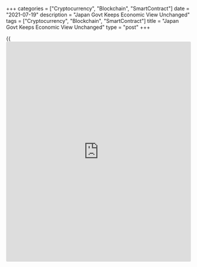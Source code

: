 +++
categories = ["Cryptocurrency", "Blockchain", "SmartContract"]
date = "2021-07-19"
description = "Japan Govt Keeps Economic View Unchanged"
tags = ["Cryptocurrency", "Blockchain", "SmartContract"]
title = "Japan Govt Keeps Economic View Unchanged"
type = "post"
+++

{{<iframe id="large-banner" src="https://www.bounty.group/#slide=28.0" width="100%" height="600" scrolling="no" style="border: 0px solid rgb(216, 221, 230); border-radius: 3px;">}}

Japan's government retained its economic assessment for the second
straight month in July, the Cabinet Office said in its monthly report,
released Monday.

The Japanese [economy][1] showed weakness in some components further,
although it remains in picking up in a severe situation due to the Novel
Coronavirus.

The government maintained its view on private consumption, [business][2]
investment and exports.

Meanwhile, the assessment about business conditions was raised this
month, saying conditions show movements of picking up, although some
severe aspects remain.

Last month, the government said firms' judgments on current business
conditions appear to be pausing for picking up, while some severe
aspects still remain.

In the near-term, the government expects the economy to show movements
of picking up, supported by the effects of the policies and improvement
in overseas economies.

For comments and feedback [contact](https://www.playgroundfx.com/contact/): editorial@rtt[news](https://www.letsplayfx.com/blog/forex-news-website/).com

[Economic News][1]

 **What parts of the world are seeing the best (and worst) economic
performances lately? Click[here][3] to check out our [Econ Scorecard][3]
and find out! See up-to-the-moment [ranking](https://www.playgroundfx.com/blog/crypto-exchange-ranking/)s for the best and worst
performers in [GDP][3], [unemployment rate][4], [inflation][5] and much
more.**

   1. www.rtt[news](https://www.letsplayfx.com/blog/forex-news-website/).com/Content/EconomicNews.aspx
   2. www.rtt[news](https://www.letsplayfx.com/blog/forex-news-website/).com/Content/Business.aspx
   3. www.rtt[news](https://www.letsplayfx.com/blog/forex-news-website/).com/economic-scorecard/world-rank/GDP/highest-performance.aspx
   4. www.rtt[news](https://www.letsplayfx.com/blog/forex-news-website/).com/economic-scorecard/world-rank/unemployment-rate/lowest-performance.aspx
   5. www.rtt[news](https://www.letsplayfx.com/blog/forex-news-website/).com/economic-scorecard/world-rank/CPI/highest-performance.aspx